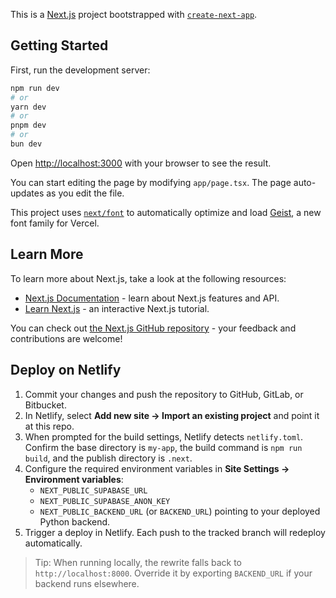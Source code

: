 This is a [Next.js](https://nextjs.org) project bootstrapped with [`create-next-app`](https://nextjs.org/docs/app/api-reference/cli/create-next-app).

## Getting Started

First, run the development server:

```bash
npm run dev
# or
yarn dev
# or
pnpm dev
# or
bun dev
```

Open [http://localhost:3000](http://localhost:3000) with your browser to see the result.

You can start editing the page by modifying `app/page.tsx`. The page auto-updates as you edit the file.

This project uses [`next/font`](https://nextjs.org/docs/app/building-your-application/optimizing/fonts) to automatically optimize and load [Geist](https://vercel.com/font), a new font family for Vercel.

## Learn More

To learn more about Next.js, take a look at the following resources:

- [Next.js Documentation](https://nextjs.org/docs) - learn about Next.js features and API.
- [Learn Next.js](https://nextjs.org/learn) - an interactive Next.js tutorial.

You can check out [the Next.js GitHub repository](https://github.com/vercel/next.js) - your feedback and contributions are welcome!

## Deploy on Netlify

1. Commit your changes and push the repository to GitHub, GitLab, or Bitbucket.
2. In Netlify, select **Add new site → Import an existing project** and point it at this repo.
3. When prompted for the build settings, Netlify detects `netlify.toml`. Confirm the base directory is `my-app`, the build command is `npm run build`, and the publish directory is `.next`.
4. Configure the required environment variables in **Site Settings → Environment variables**:
   - `NEXT_PUBLIC_SUPABASE_URL`
   - `NEXT_PUBLIC_SUPABASE_ANON_KEY`
   - `NEXT_PUBLIC_BACKEND_URL` (or `BACKEND_URL`) pointing to your deployed Python backend.
5. Trigger a deploy in Netlify. Each push to the tracked branch will redeploy automatically.

> Tip: When running locally, the rewrite falls back to `http://localhost:8000`. Override it by exporting `BACKEND_URL` if your backend runs elsewhere.
